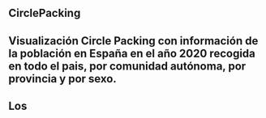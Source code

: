 ## CirclePacking
## Visualización Circle Packing con información de la población en España en el año 2020 recogida en todo el pais, por comunidad autónoma, por provincia y por sexo.
## Los 
